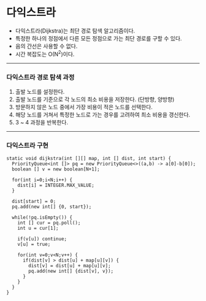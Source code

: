 # 다익스트라
- 다익스트라(Dijkstra)는 최단 경로 탐색 알고리즘이다.
- 특정한 하나의 정점에서 다른 모든 정점으로 가는 최단 경로를 구할 수 있다.
- 음의 간선은 사용할 수 없다.
- 시간 복잡도는 O(N<sup>2</sup>)이다.

***
### 다익스트라 경로 탐색 과정
1. 출발 노드를 설정한다.
2. 출발 노드를 기준으로 각 노드의 최소 비용을 저장한다. (단방향, 양방향)
3. 방문하지 않은 노드 중에서 가장 비용이 적은 노드를 선택한다.
4. 해당 노드를 거쳐서 특정한 노드로 가는 경우를 고려하여 최소 비용을 갱신한다.
5. 3 ~ 4 과정을 반복한다.

***
### 다익스트라 구현
```
static void dijkstra(int [][] map, int [] dist, int start) {
  PriorityQueue<int []> pq = new PriorityQueue<>((a,b) -> a[0]-b[0]);
  boolean [] v = new boolean[N+1];
  
  for(int i=0;i<N;i++) {
    dist[i] = INTEGER.MAX_VALUE;
  }
  
  dist[start] = 0;
  pq.add(new int[] {0, start});
  
  while(!pq.isEmpty()) {
    int [] cur = pq.poll();
    int u = cur[1];
    
    if(v[u]) continue;
    v[u] = true;
    
    for(int v=0;v<N;v++) {
      if(dist[v] > dist[u] + map[u][v]) {
        dist[v] = dist[u] + map[u][v];
        pq.add(new int[] {dist[v], v});
      }
    }
  } 
}
```
